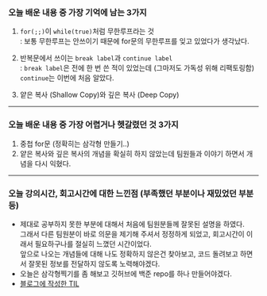 ### 오늘 배운 내용 중 가장 기억에 남는 3가지

1. `for(;;)`이 `while(true)`처럼 무한루프라는 것 <br>
: 보통 무한루프는 안쓰이기 때문에 for문의 무한루프를 잊고 있었다가 생각났다.

2. 반복문에서 쓰이는 `break label`과 `continue label` <br>
: `break label`은 전에 한 번 쓴 적이 있었는데 (그마저도 가독성 위해 리팩토링함) `continue`는 이번에 처음 알았다.

3. 얕은 복사 (Shallow Copy)와 깊은 복사 (Deep Copy)

***

### 오늘 배운 내용 중 가장 어렵거나 헷갈렸던 것 3가지

1. 중첩 for문 (정확히는 삼각형 만들기..)
2. 얕은 복사와 깊은 복사의 개념을 확실히 하지 않았는데 팀원들과 이야기 하면서 개념을 다시 익혔다.

***
   
### 오늘 강의시간, 회고시간에 대한 느낀점 (부족했던 부분이나 재밌었던 부분 등)

- 제대로 공부하지 못한 부분에 대해서 처음에 팀원분들께 잘못된 설명을 하였다. <br>
  그래서 다른 팀원분이 바로 의문을 제기해 주셔서 정정하게 되었고, 회고시간이 이래서 필요하구나를 절실히 느꼈던 시간이었다. <br>
  앞으로 나오는 개념들에 대해 나도 정확하지 않은건 찾아보고, 코드 돌려보고 하면서 잘못된 정보를 전달하지 않도록 노력해야겠다.
- 오늘은 삼각형찍기를 좀 해보고 깃허브에 백준 repo를 하나 만들어야겠다.
- [블로그에 작성한 TIL](https://velog.io/@daheenamic/멋쟁이사자처럼-TIL-Java-반복문-배열)

